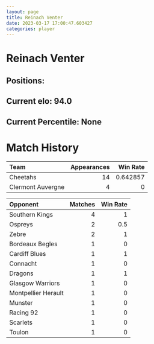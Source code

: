 ```yaml
---  
layout: page  
title: Reinach Venter  
date: 2023-03-17 17:00:47.603427  
categories: player  
---
```

# Reinach Venter

## Positions: 

## Current elo: 94.0

## Current Percentile: None

# Match History


| Team              |   Appearances |   Win Rate |
|:------------------|--------------:|-----------:|
| Cheetahs          |            14 |   0.642857 |
| Clermont Auvergne |             4 |   0        |

| Opponent            |   Matches |   Win Rate |
|:--------------------|----------:|-----------:|
| Southern Kings      |         4 |        1   |
| Ospreys             |         2 |        0.5 |
| Zebre               |         2 |        1   |
| Bordeaux Begles     |         1 |        0   |
| Cardiff Blues       |         1 |        1   |
| Connacht            |         1 |        0   |
| Dragons             |         1 |        1   |
| Glasgow Warriors    |         1 |        0   |
| Montpellier Herault |         1 |        0   |
| Munster             |         1 |        0   |
| Racing 92           |         1 |        0   |
| Scarlets            |         1 |        0   |
| Toulon              |         1 |        0   |